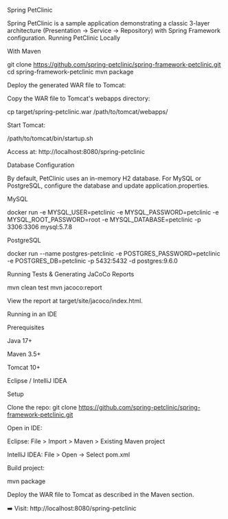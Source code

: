 Spring PetClinic

Spring PetClinic is a sample application demonstrating a classic 3-layer architecture (Presentation → Service → Repository) with Spring Framework configuration.
Running PetClinic Locally

With Maven

git clone https://github.com/spring-petclinic/spring-framework-petclinic.git
cd spring-framework-petclinic
mvn package

Deploy the generated WAR file to Tomcat:

Copy the WAR file to Tomcat's webapps directory:

cp target/spring-petclinic.war /path/to/tomcat/webapps/

Start Tomcat:

/path/to/tomcat/bin/startup.sh

Access at: http://localhost:8080/spring-petclinic

Database Configuration

By default, PetClinic uses an in-memory H2 database. For MySQL or PostgreSQL, configure the database and update application.properties.

MySQL

docker run -e MYSQL_USER=petclinic -e MYSQL_PASSWORD=petclinic -e MYSQL_ROOT_PASSWORD=root -e MYSQL_DATABASE=petclinic -p 3306:3306 mysql:5.7.8

PostgreSQL

docker run --name postgres-petclinic -e POSTGRES_PASSWORD=petclinic -e POSTGRES_DB=petclinic -p 5432:5432 -d postgres:9.6.0

Running Tests & Generating JaCoCo Reports

mvn clean test
mvn jacoco:report

View the report at target/site/jacoco/index.html.

Running in an IDE

Prerequisites

Java 17+

Maven 3.5+

Tomcat 10+

Eclipse / IntelliJ IDEA

Setup

Clone the repo: git clone https://github.com/spring-petclinic/spring-framework-petclinic.git

Open in IDE:

Eclipse: File > Import > Maven > Existing Maven project

IntelliJ IDEA: File > Open → Select pom.xml

Build project:

mvn package

Deploy the WAR file to Tomcat as described in the Maven section.

➡️ Visit: http://localhost:8080/spring-petclinic

